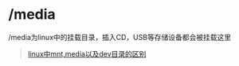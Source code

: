 # /media

/media为linux中的挂载目录，插入CD，USB等存储设备都会被挂载这里

> [linux中mnt,media以及dev目录的区别](../za-lei/linux-zhong-mntmedia-yi-ji-dev-mu-lu-de-qu-bie.md)

